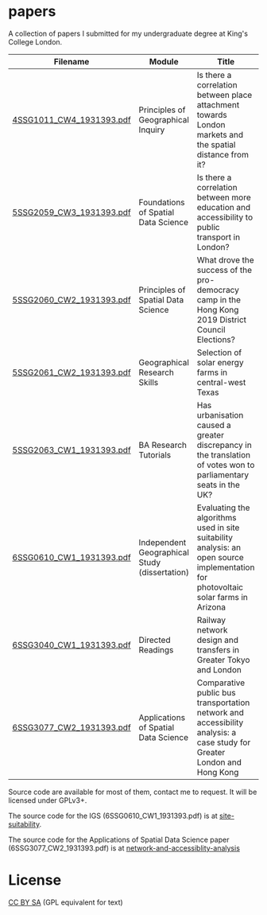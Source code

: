 # papers

A collection of papers I submitted for my undergraduate degree at King's College London.

Filename | Module | Title
---|---|---
[4SSG1011_CW4_1931393.pdf](4SSG1011_CW4_1931393.pdf) | Principles of Geographical Inquiry | Is there a correlation between place attachment towards London markets and the spatial distance from it?
[5SSG2059_CW3_1931393.pdf](5SSG2059_CW3_1931393.pdf) | Foundations of Spatial Data Science | Is there a correlation between more education and accessibility to public transport in London?
[5SSG2060_CW2_1931393.pdf](5SSG2060_CW2_1931393.pdf) | Principles of Spatial Data Science | What drove the success of the pro-democracy camp in the Hong Kong 2019 District Council Elections?
[5SSG2061_CW2_1931393.pdf](5SSG2061_CW2_1931393.pdf) | Geographical Research Skills | Selection of solar energy farms in central-west Texas
[5SSG2063_CW1_1931393.pdf](5SSG2063_CW1_1931393.pdf) | BA Research Tutorials | Has urbanisation caused a greater discrepancy in the translation of votes won to parliamentary seats in the UK?
[6SSG0610_CW1_1931393.pdf](6SSG0610_CW1_1931393.pdf) | Independent Geographical Study (dissertation) | Evaluating the algorithms used in site suitability analysis: an open source implementation for photovoltaic solar farms in Arizona
[6SSG3040_CW1_1931393.pdf](6SSG3040_CW1_1931393.pdf) | Directed Readings | Railway network design and transfers in Greater Tokyo and London
[6SSG3077_CW2_1931393.pdf](6SSG3077_CW2_1931393.pdf) | Applications of Spatial Data Science | Comparative public bus transportation network and accessibility analysis: a case study for Greater London and Hong Kong

Source code are available for most of them, contact me to request. It will be licensed under GPLv3+.

The source code for the IGS (6SSG0610_CW1_1931393.pdf) is at [site-suitability](https://github.com/akazukin5151/site-suitability/).

The source code for the Applications of Spatial Data Science paper (6SSG3077_CW2_1931393.pdf) is at [network-and-accessiblity-analysis](https://github.com/akazukin5151/network-and-accessiblity-analysis)

# License

[CC BY SA](https://creativecommons.org/licenses/by-sa/4.0/) (GPL equivalent for text)
